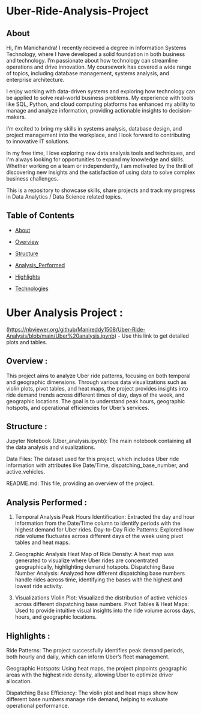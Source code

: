 # Uber-Ride-Analysis-Project

## About

Hi, I'm Manichandra! I recently recieved a degree in Information Systems Technology, where I have developed a solid foundation in both business and technology. I’m passionate about how technology can streamline operations and drive innovation. My coursework has covered a wide range of topics, including database management, systems analysis, and enterprise architecture.

I enjoy working with data-driven systems and exploring how technology can be applied to solve real-world business problems. My experience with tools like SQL, Python, and cloud computing platforms has enhanced my ability to manage and analyze information, providing actionable insights to decision-makers.

I’m excited to bring my skills in systems analysis, database design, and project management into the workplace, and I look forward to contributing to innovative IT solutions.

In my free time, I love exploring new data analysis tools and techniques, and I'm always looking for opportunities to expand my knowledge and skills. Whether working on a team or independently, I am motivated by the thrill of discovering new insights and the satisfaction of using data to solve complex business challenges.

This is a repository to showcase skills, share projects and track my progress in Data Analytics / Data Science related topics.

## Table of Contents
- [About](#About)
  
- [Overview](#Overview)
  
- [Structure](#Structure)     

- [Analysis_Performed](#Analysis_Performed)

- [Highlights](#Highlights)

- [Technologies](#Technologies)

# Uber Analysis Project :

(https://nbviewer.org/github/Manireddy1508/Uber-Ride-Analysis/blob/main/Uber%20analysis.ipynb) - Use this link to get detailed plots and tables.

## Overview :

This project aims to analyze Uber ride patterns, focusing on both temporal and geographic dimensions. Through various data visualizations such as violin plots, pivot tables, and heat maps, the project provides insights into ride demand trends across different times of day, days of the week, and geographic locations. The goal is to understand peak hours, geographic hotspots, and operational efficiencies for Uber’s services.

## Structure :

Jupyter Notebook (Uber_analysis.ipynb): The main notebook containing all the data analysis and visualizations.

Data Files: The dataset used for this project, which includes Uber ride information with attributes like Date/Time, dispatching_base_number, and active_vehicles.

README.md: This file, providing an overview of the project.

## Analysis Performed :

1. Temporal Analysis
Peak Hours Identification: Extracted the day and hour information from the Date/Time column to identify periods with the highest demand for Uber rides.
Day-to-Day Ride Patterns: Explored how ride volume fluctuates across different days of the week using pivot tables and heat maps.

2. Geographic Analysis
Heat Map of Ride Density: A heat map was generated to visualize where Uber rides are concentrated geographically, highlighting demand hotspots.
Dispatching Base Number Analysis: Analyzed how different dispatching base numbers handle rides across time, identifying the bases with the highest and lowest ride activity.

3. Visualizations
Violin Plot: Visualized the distribution of active vehicles across different dispatching base numbers.
Pivot Tables & Heat Maps: Used to provide intuitive visual insights into the ride volume across days, hours, and geographic locations.

## Highlights :

Ride Patterns: The project successfully identifies peak demand periods, both hourly and daily, which can inform Uber’s fleet management.

Geographic Hotspots: Using heat maps, the project pinpoints geographic areas with the highest ride density, allowing Uber to optimize driver allocation.

Dispatching Base Efficiency: The violin plot and heat maps show how different base numbers manage ride demand, helping to evaluate operational performance.




